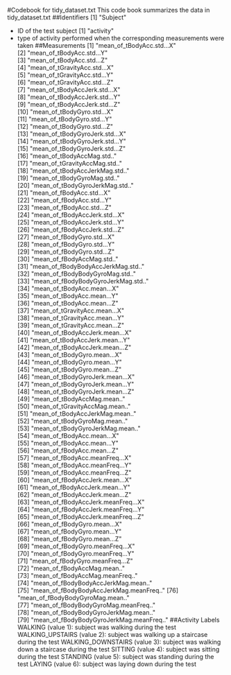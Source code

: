 #Codebook for tidy_dataset.txt
This code book summarizes the data in tidy_dataset.txt
##Identifiers
[1] "Subject"
 - ID of the test subject
[1] "activity"
 - type of activity performed when the corresponding measurements were taken
##Measurements
 [1] "mean_of_tBodyAcc.std...X"               
 [2] "mean_of_tBodyAcc.std...Y"               
 [3] "mean_of_tBodyAcc.std...Z"               
 [4] "mean_of_tGravityAcc.std...X"            
 [5] "mean_of_tGravityAcc.std...Y"            
 [6] "mean_of_tGravityAcc.std...Z"            
 [7] "mean_of_tBodyAccJerk.std...X"           
 [8] "mean_of_tBodyAccJerk.std...Y"           
 [9] "mean_of_tBodyAccJerk.std...Z"           
[10] "mean_of_tBodyGyro.std...X"              
[11] "mean_of_tBodyGyro.std...Y"              
[12] "mean_of_tBodyGyro.std...Z"              
[13] "mean_of_tBodyGyroJerk.std...X"          
[14] "mean_of_tBodyGyroJerk.std...Y"          
[15] "mean_of_tBodyGyroJerk.std...Z"          
[16] "mean_of_tBodyAccMag.std.."              
[17] "mean_of_tGravityAccMag.std.."           
[18] "mean_of_tBodyAccJerkMag.std.."          
[19] "mean_of_tBodyGyroMag.std.."             
[20] "mean_of_tBodyGyroJerkMag.std.."         
[21] "mean_of_fBodyAcc.std...X"               
[22] "mean_of_fBodyAcc.std...Y"               
[23] "mean_of_fBodyAcc.std...Z"               
[24] "mean_of_fBodyAccJerk.std...X"           
[25] "mean_of_fBodyAccJerk.std...Y"           
[26] "mean_of_fBodyAccJerk.std...Z"           
[27] "mean_of_fBodyGyro.std...X"              
[28] "mean_of_fBodyGyro.std...Y"              
[29] "mean_of_fBodyGyro.std...Z"              
[30] "mean_of_fBodyAccMag.std.."              
[31] "mean_of_fBodyBodyAccJerkMag.std.."      
[32] "mean_of_fBodyBodyGyroMag.std.."         
[33] "mean_of_fBodyBodyGyroJerkMag.std.."     
[34] "mean_of_tBodyAcc.mean...X"              
[35] "mean_of_tBodyAcc.mean...Y"              
[36] "mean_of_tBodyAcc.mean...Z"              
[37] "mean_of_tGravityAcc.mean...X"           
[38] "mean_of_tGravityAcc.mean...Y"           
[39] "mean_of_tGravityAcc.mean...Z"           
[40] "mean_of_tBodyAccJerk.mean...X"          
[41] "mean_of_tBodyAccJerk.mean...Y"          
[42] "mean_of_tBodyAccJerk.mean...Z"          
[43] "mean_of_tBodyGyro.mean...X"             
[44] "mean_of_tBodyGyro.mean...Y"             
[45] "mean_of_tBodyGyro.mean...Z"             
[46] "mean_of_tBodyGyroJerk.mean...X"         
[47] "mean_of_tBodyGyroJerk.mean...Y"         
[48] "mean_of_tBodyGyroJerk.mean...Z"         
[49] "mean_of_tBodyAccMag.mean.."             
[50] "mean_of_tGravityAccMag.mean.."          
[51] "mean_of_tBodyAccJerkMag.mean.."         
[52] "mean_of_tBodyGyroMag.mean.."            
[53] "mean_of_tBodyGyroJerkMag.mean.."        
[54] "mean_of_fBodyAcc.mean...X"              
[55] "mean_of_fBodyAcc.mean...Y"              
[56] "mean_of_fBodyAcc.mean...Z"              
[57] "mean_of_fBodyAcc.meanFreq...X"          
[58] "mean_of_fBodyAcc.meanFreq...Y"          
[59] "mean_of_fBodyAcc.meanFreq...Z"          
[60] "mean_of_fBodyAccJerk.mean...X"          
[61] "mean_of_fBodyAccJerk.mean...Y"          
[62] "mean_of_fBodyAccJerk.mean...Z"          
[63] "mean_of_fBodyAccJerk.meanFreq...X"      
[64] "mean_of_fBodyAccJerk.meanFreq...Y"      
[65] "mean_of_fBodyAccJerk.meanFreq...Z"      
[66] "mean_of_fBodyGyro.mean...X"             
[67] "mean_of_fBodyGyro.mean...Y"             
[68] "mean_of_fBodyGyro.mean...Z"             
[69] "mean_of_fBodyGyro.meanFreq...X"         
[70] "mean_of_fBodyGyro.meanFreq...Y"         
[71] "mean_of_fBodyGyro.meanFreq...Z"         
[72] "mean_of_fBodyAccMag.mean.."             
[73] "mean_of_fBodyAccMag.meanFreq.."         
[74] "mean_of_fBodyBodyAccJerkMag.mean.."     
[75] "mean_of_fBodyBodyAccJerkMag.meanFreq.." 
[76] "mean_of_fBodyBodyGyroMag.mean.."        
[77] "mean_of_fBodyBodyGyroMag.meanFreq.."    
[78] "mean_of_fBodyBodyGyroJerkMag.mean.."    
[79] "mean_of_fBodyBodyGyroJerkMag.meanFreq.."
##Activity Labels
WALKING (value 1): subject was walking during the test
WALKING_UPSTAIRS (value 2): subject was walking up a staircase during the test
WALKING_DOWNSTAIRS (value 3): subject was walking down a staircase during the test
SITTING (value 4): subject was sitting during the test
STANDING (value 5): subject was standing during the test
LAYING (value 6): subject was laying down during the test